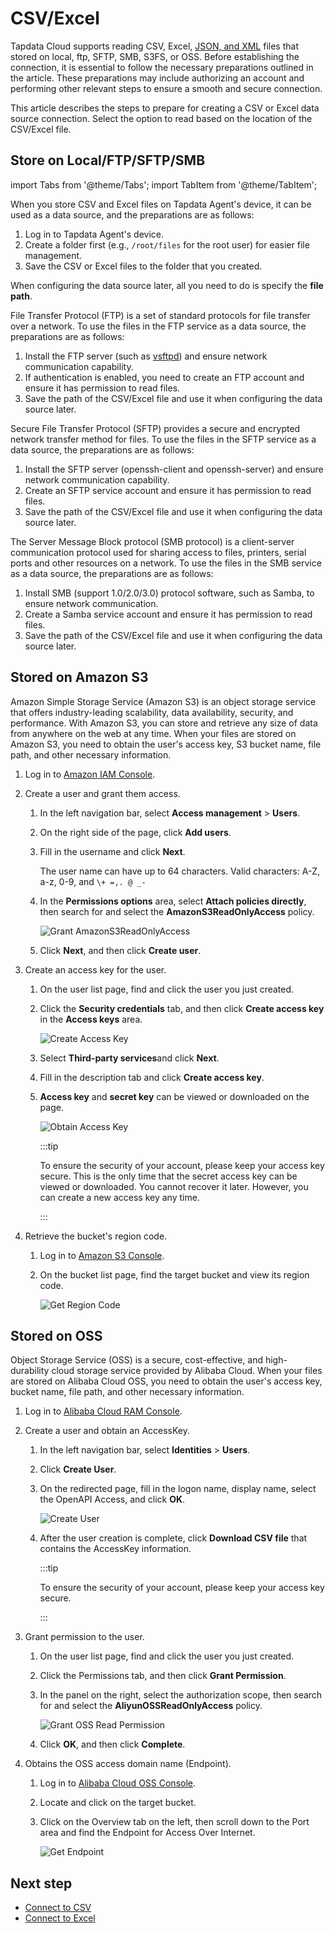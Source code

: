 # CSV/Excel

Tapdata Cloud supports reading CSV, Excel, [JSON, and XML](../alpha/json-and-xml.md) files that stored on local, ftp, SFTP, SMB, S3FS, or OSS. Before establishing the connection, it is essential to follow the necessary preparations outlined in the article. These preparations may include authorizing an account and performing other relevant steps to ensure a smooth and secure connection.

This article describes the steps to prepare for creating a CSV or Excel data source connection. Select the option to read based on the location of the CSV/Excel file.

## Store on Local/FTP/SFTP/SMB

import Tabs from '@theme/Tabs';
import TabItem from '@theme/TabItem';

<Tabs className="unique-tabs">
   <TabItem value="local" label="Loca">

<p>When you store CSV and Excel files on Tapdata Agent's device, it can be used as a data source, and the preparations are as follows: </p>
  <ol>
   <li>Log in to Tapdata Agent's device. </li>
   <li>Create a folder first (e.g., <code>/root/files</code> for the root user) for easier file management.</li>
   <li>Save the CSV or Excel files to the folder that you created. </li>
  </ol>
  <p>When configuring the data source later, all you need to do is specify the <strong>file path</strong>. </p>

</TabItem>
   <TabItem value="ftp" label="FTP">
    <p>File Transfer Protocol (FTP) is a set of standard protocols for file transfer over a network. To use the files in the FTP service as a data source, the preparations are as follows: </p>
  <ol>
   <li>Install the FTP server (such as <a href="https://security.appspot.com/vsftpd.html">vsftpd</a>) and ensure network communication capability. </li>
   <li>If authentication is enabled, you need to create an FTP account and ensure it has permission to read files. </li>
   <li>Save the path of the CSV/Excel file and use it when configuring the data source later. </li>
  </ol>

</TabItem>
   <TabItem value="sftp" label="SFTP">
   <p>Secure File Transfer Protocol (SFTP) provides a secure and encrypted network transfer method for files. To use the files in the SFTP service as a data source, the preparations are as follows: </p>
  <ol>
   <li>Install the SFTP server (openssh-client and openssh-server) and ensure network communication capability. </li>
   <li>Create an SFTP service account and ensure it has permission to read files. </li>
   <li>Save the path of the CSV/Excel file and use it when configuring the data source later. </li>
  </ol>

</TabItem>
   <TabItem value="smb" label="SMB">
   <p>The Server Message Block protocol (SMB protocol) is a client-server communication protocol used for sharing access to files, printers, serial ports and other resources on a network. To use the files in the SMB service as a data source, the preparations are as follows: </p>
  <ol>
   <li>Install SMB (support 1.0/2.0/3.0) protocol software, such as Samba, to ensure network communication. </li>
   <li>Create a Samba service account and ensure it has permission to read files. </li>
   <li>Save the path of the CSV/Excel file and use it when configuring the data source later. </li>
  </ol>

</TabItem>
  </Tabs>




## Stored on Amazon S3

Amazon Simple Storage Service (Amazon S3) is an object storage service that offers industry-leading scalability, data availability, security, and performance. With Amazon S3, you can store and retrieve any size of data from anywhere on the web at any time. When your files are stored on Amazon S3, you need to obtain the user's access key, S3 bucket name, file path, and other necessary information.

1. Log in to [Amazon IAM Console](https://console.aws.amazon.com/iamv2/home?#/home).

2. Create a user and grant them access.

   1. In the left navigation bar, select **Access management** > **Users**.

   2. On the right side of the page, click **Add users**.

   3. Fill in the username and click **Next**.

      The user name can have up to 64 characters. Valid characters: A-Z, a-z, 0-9, and `\+ =,. @ _-`

   4. In the **Permissions options** area, select **Attach policies directly**, then search for and select the **AmazonS3ReadOnlyAccess** policy.

      ![Grant AmazonS3ReadOnlyAccess](../../../images/grant_s3_read.png)

   5. Click **Next**, and then click **Create user**.

3. Create an access key for the user.

   1. On the user list page, find and click the user you just created.

   2. Click the **Security credentials** tab, and then click **Create access key** in the **Access keys** area.

      ![Create Access Key](../../../images/create_s3_ak.png)

   3. Select **Third-party services**and click **Next**.

   4. Fill in the description tab and click **Create access key**.

   5. **Access key** and **secret key** can be viewed or downloaded on the page.

      ![Obtain Access Key](../../../images/obtain_s3_ak.png)

      :::tip

      To ensure the security of your account, please keep your access key secure. This is the only time that the secret access key can be viewed or downloaded. You cannot recover it later. However, you can create a new access key any time.

      :::

4. Retrieve the bucket's region code.

   1. Log in to [Amazon S3 Console](https://console.aws.amazon.com/s3/buckets).

   2. On the bucket list page, find the target bucket and view its region code.

      ![Get Region Code](../../../images/obtain_s3_region.png)



## Stored on OSS

Object Storage Service (OSS) is a secure, cost-effective, and high-durability cloud storage service provided by Alibaba Cloud. When your files are stored on Alibaba Cloud OSS, you need to obtain the user's access key, bucket name, file path, and other necessary information.

1. Log in to [Alibaba Cloud RAM Console](https://ram.console.aliyun.com/).

2. Create a user and obtain an AccessKey.

   1. In the left navigation bar, select **Identities** > **Users**.

   2. Click **Create User**.

   3. On the redirected page, fill in the logon name, display name, select the OpenAPI Access, and click **OK**.

      ![Create User](../../../images/create_aliyun_user.png)

   4. After the user creation is complete, click **Download CSV file** that contains the AccessKey information.

      :::tip

      To ensure the security of your account, please keep your access key secure.

      :::

3. Grant permission to the user.

   1. On the user list page, find and click the user you just created.

   2. Click the Permissions tab, and then click **Grant Permission**.

   3. In the panel on the right, select the authorization scope, then search for and select the **AliyunOSSReadOnlyAccess** policy.

      ![Grant OSS Read Permission](../../../images/grant_oss_read.png)

   4. Click **OK**, and then click **Complete**.

4. Obtains the OSS access domain name (Endpoint).

   1. Log in to [Alibaba Cloud OSS Console](https://oss.console.aliyun.com/bucket/).

   2. Locate and click on the target bucket.

   3. Click on the Overview tab on the left, then scroll down to the Port area and find the Endpoint for Access Over Internet.

      ![Get Endpoint](../../../images/obtain_oss_endpoint.png)





## Next step

* [Connect to CSV](../../../user-guide/connect-database/beta/connect-csv.md)
* [Connect to Excel](../../../user-guide/connect-database/beta/connect-excel.md)
